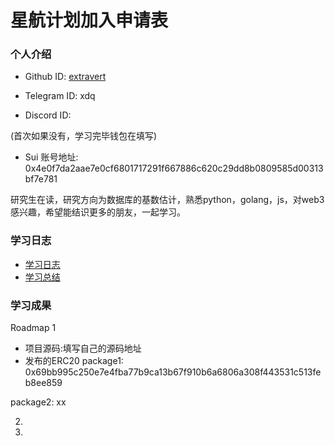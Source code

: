 # 星航计划加入申请表

### 个人介绍

* Github ID: [extravert](https://github.com/extravert)

* Telegram ID: xdq

* Discord ID:

(首次如果没有，学习完毕钱包在填写)
* Sui 账号地址: 0x4e0f7da2aae7e0cf6801717291f667886c620c29dd8b0809585d00313bf7e781

研究生在读，研究方向为数据库的基数估计，熟悉python，golang，js，对web3感兴趣，希望能结识更多的朋友，一起学习。

### 学习日志

- [学习日志](journal.md)
- [学习总结](summary.md)

### 学习成果

Roadmap  1  
- 项目源码:填写自己的源码地址
- 发布的ERC20
package1: 0x69bb995c250e7e4fba77b9ca13b67f910b6a6806a308f443531c513feb8ee859

package2: xx

2.

3. 


